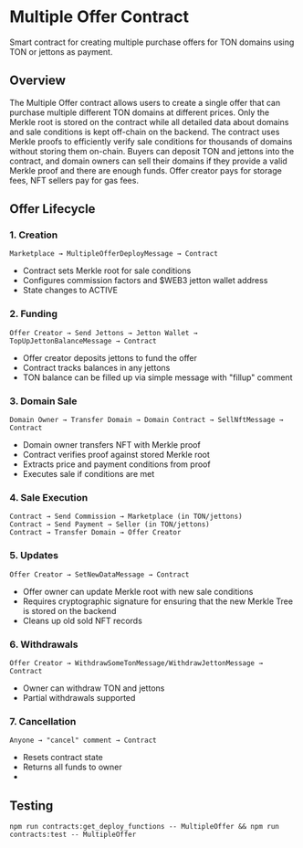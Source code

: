 # Multiple Offer Contract

Smart contract for creating multiple purchase offers for TON domains using TON or jettons as payment.

## Overview

The Multiple Offer contract allows users to create a single offer that can purchase multiple different TON domains at different prices. Only the Merkle root is stored on the contract while all detailed data about domains and sale conditions is kept off-chain on the backend. The contract uses Merkle proofs to efficiently verify sale conditions for thousands of domains without storing them on-chain. Buyers can deposit TON and jettons into the contract, and domain owners can sell their domains if they provide a valid Merkle proof and there are enough funds. Offer creator pays for storage fees, NFT sellers pay for gas fees.

## Offer Lifecycle

### 1. Creation
```
Marketplace → MultipleOfferDeployMessage → Contract
```
- Contract sets Merkle root for sale conditions
- Configures commission factors and $WEB3 jetton wallet address
- State changes to ACTIVE

### 2. Funding
```
Offer Creator → Send Jettons → Jetton Wallet → TopUpJettonBalanceMessage → Contract
```
- Offer creator deposits jettons to fund the offer
- Contract tracks balances in any jettons
- TON balance can be filled up via simple message with "fillup" comment

### 3. Domain Sale
```
Domain Owner → Transfer Domain → Domain Contract → SellNftMessage → Contract
```
- Domain owner transfers NFT with Merkle proof
- Contract verifies proof against stored Merkle root
- Extracts price and payment conditions from proof
- Executes sale if conditions are met

### 4. Sale Execution
```
Contract → Send Commission → Marketplace (in TON/jettons)
Contract → Send Payment → Seller (in TON/jettons)
Contract → Transfer Domain → Offer Creator
```

### 5. Updates
```
Offer Creator → SetNewDataMessage → Contract
```
- Offer owner can update Merkle root with new sale conditions
- Requires cryptographic signature for ensuring that the new Merkle Tree is stored on the backend 
- Cleans up old sold NFT records

### 6. Withdrawals
```
Offer Creator → WithdrawSomeTonMessage/WithdrawJettonMessage → Contract
```
- Owner can withdraw TON and jettons
- Partial withdrawals supported

### 7. Cancellation
```
Anyone → "cancel" comment → Contract
```
- Resets contract state
- Returns all funds to owner
- 
## Testing

```shell
npm run contracts:get_deploy_functions -- MultipleOffer && npm run contracts:test -- MultipleOffer
```

